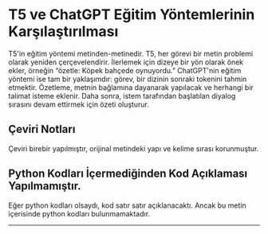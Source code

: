 # T5 ve ChatGPT Eğitim Yöntemlerinin Karşılaştırılması

T5'in eğitim yöntemi metinden-metinedir. T5, her görevi bir metin problemi olarak yeniden çerçevelendirir. İlerlemek için dizeye bir yön olarak önek ekler, örneğin “özetle: Köpek bahçede oynuyordu.” ChatGPT'nin eğitim yöntemi ise tam bir yaklaşımdır: görev, bir dizinin sonraki tokenini tahmin etmektir. Özetleme, metnin bağlamına dayanarak yapılacak ve herhangi bir talimat isteme eklenir. Daha sonra, istem tarafından başlatılan diyalog sırasını devam ettirmek için özeti oluşturur.

## Çeviri Notları

Çeviri birebir yapılmıştır, orijinal metindeki yapı ve kelime sırası korunmuştur.

## Python Kodları İçermediğinden Kod Açıklaması Yapılmamıştır.

Eğer python kodları olsaydı, kod satır satır açıklanacaktı. Ancak bu metin içerisinde python kodları bulunmamaktadır.

---

